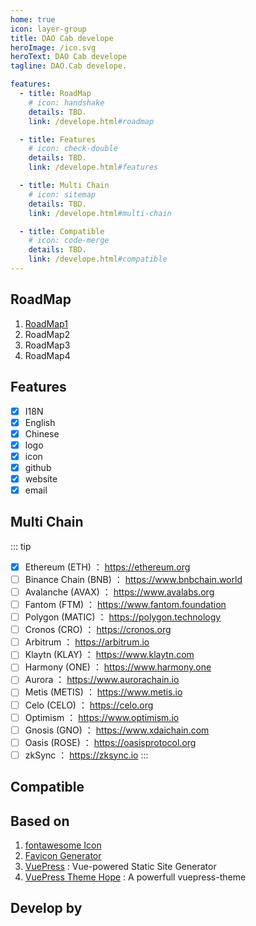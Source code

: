 ```yaml
---
home: true
icon: layer-group
title: DAO Cab develope
heroImage: /ico.svg
heroText: DAO Cab develope
tagline: DAO.Cab develope. 

features:
  - title: RoadMap
    # icon: handshake
    details: TBD.
    link: /develope.html#roadmap

  - title: Features
    # icon: check-double
    details: TBD.
    link: /develope.html#features  

  - title: Multi Chain
    # icon: sitemap
    details: TBD.
    link: /develope.html#multi-chain

  - title: Compatible
    # icon: code-merge
    details: TBD.
    link: /develope.html#compatible
--- 
```


## RoadMap
1. [RoadMap1](/info/roadmap/1)
1. RoadMap2
1. RoadMap3
1. RoadMap4

## Features
- [x] I18N
- [x] English
- [x] Chinese
- [x] logo
- [x] icon
- [x] github
- [x] website
- [x] email

## Multi Chain
::: tip
- [x] Ethereum (ETH) ： https://ethereum.org
- [ ] Binance Chain (BNB) ： https://www.bnbchain.world
- [ ] Avalanche (AVAX) ： https://www.avalabs.org
- [ ] Fantom (FTM) ： https://www.fantom.foundation
- [ ] Polygon (MATIC) ： https://polygon.technology
- [ ] Cronos (CRO) ： https://cronos.org
- [ ] Arbitrum ： https://arbitrum.io
- [ ] Klaytn (KLAY) ： https://www.klaytn.com
- [ ] Harmony (ONE) ： https://www.harmony.one
- [ ] Aurora ： https://www.aurorachain.io
- [ ] Metis (METIS) ： https://www.metis.io
- [ ] Celo (CELO) ： https://celo.org
- [ ] Optimism ： https://www.optimism.io
- [ ] Gnosis (GNO) ： https://www.xdaichain.com
- [ ] Oasis (ROSE) ： https://oasisprotocol.org
- [ ] zkSync ： https://zksync.io
:::

## Compatible

## Based on
1. [fontawesome Icon](https://fontawesome.com/)
2. [Favicon Generator](https://realfavicongenerator.net)
3. [VuePress](https://v2.vuepress.vuejs.org/) : Vue-powered Static Site Generator
2. [VuePress Theme Hope](https://vuepress-theme-hope.github.io/) : A powerfull vuepress-theme

## Develop by
 